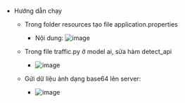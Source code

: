 - Hướng dẫn chạy
  + Trong folder resources tạo file application.properties
      + Nội dung: ![image](https://github.com/user-attachments/assets/1f9e7848-0e7d-4389-9bcb-2931e009cb8f)

  + Trong file traffic.py ở model ai, sửa hàm detect_api
      + ![image](https://github.com/user-attachments/assets/939eda19-9c8f-483b-89df-a3c61dd6ee30)

  + Gửi dữ liệu ảnh dạng base64 lên server:
    + ![image](https://github.com/user-attachments/assets/cb604474-0747-4787-8547-a9c082ff1d27)
